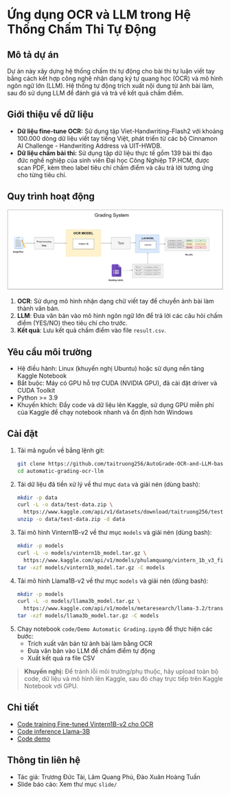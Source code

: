 # Ứng dụng OCR và LLM trong Hệ Thống Chấm Thi Tự Động

## Mô tả dự án
Dự án này xây dựng hệ thống chấm thi tự động cho bài thi tự luận viết tay bằng cách kết hợp công nghệ nhận dạng ký tự quang học (OCR) và mô hình ngôn ngữ lớn (LLM). Hệ thống tự động trích xuất nội dung từ ảnh bài làm, sau đó sử dụng LLM để đánh giá và trả về kết quả chấm điểm.

## Giới thiệu về dữ liệu
- **Dữ liệu fine-tune OCR:** Sử dụng tập Viet-Handwriting-Flash2 với khoảng 100.000 dòng dữ liệu viết tay tiếng Việt, phát triển từ các bộ Cinnamon AI Challenge - Handwriting Address và UIT-HWDB. 
- **Dữ liệu chấm bài thi:** Sử dụng tập dữ liệu thực tế gồm 139 bài thi đạo đức nghề nghiệp của sinh viên Đại học Công Nghiệp TP.HCM, được scan PDF, kèm theo label tiêu chí chấm điểm và câu trả lời tương ứng cho từng tiêu chí.

## Quy trình hoạt động

![Mô hình tổng quát](images/Vision.drawio.png)
1. **OCR**: Sử dụng mô hình nhận dạng chữ viết tay để chuyển ảnh bài làm thành văn bản.
2. **LLM**: Đưa văn bản vào mô hình ngôn ngữ lớn để trả lời các câu hỏi chấm điểm (YES/NO) theo tiêu chí cho trước.
3. **Kết quả**: Lưu kết quả chấm điểm vào file `result.csv`.

## Yêu cầu môi trường
- Hệ điều hành: Linux (khuyến nghị Ubuntu) hoặc sử dụng nền tảng Kaggle Notebook
- Bắt buộc: Máy có GPU hỗ trợ CUDA (NVIDIA GPU), đã cài đặt driver và CUDA Toolkit
- Python >= 3.9
- Khuyến khích: Đẩy code và dữ liệu lên Kaggle, sử dụng GPU miễn phí của Kaggle để chạy notebook nhanh và ổn định hơn Windows

## Cài đặt
1. Tải mã nguồn về bằng lệnh git:
   ```bash
   git clone https://github.com/taitruong256/AutoGrade-OCR-and-LLM-based-Exam-Scoring-System.git
   cd automatic-grading-ocr-llm
   ```
2. Tải dữ liệu đã tiền xử lý về thư mục `data` và giải nén (dùng bash):
   ```bash
   mkdir -p data
   curl -L -o data/test-data.zip \
     https://www.kaggle.com/api/v1/datasets/download/taitruong256/test-data
   unzip -o data/test-data.zip -d data
   ```
3. Tải mô hình Vintern1B-v2 về thư mục `models` và giải nén (dùng bash):
   ```bash
   mkdir -p models
   curl -L -o models/vintern1b_model.tar.gz \
     https://www.kaggle.com/api/v1/models/phulamquang/vintern_1b_v3_finetune_lora_viet_handwriting/pyTorch/default/1/download
   tar -xzf models/vintern1b_model.tar.gz -C models
   ```
4. Tải mô hình Llama1B-v2 về thư mục `models` và giải nén (dùng bash):
   ```bash
   mkdir -p models
   curl -L -o models/llama3b_model.tar.gz \
     https://www.kaggle.com/api/v1/models/metaresearch/llama-3.2/transformers/3b-instruct/1/download
   tar -xzf models/llama3b_model.tar.gz -C models
   ```
5. Chạy notebook `code/Demo Automatic Grading.ipynb` để thực hiện các bước:
   - Trích xuất văn bản từ ảnh bài làm bằng OCR
   - Đưa văn bản vào LLM để chấm điểm tự động
   - Xuất kết quả ra file CSV

> **Khuyến nghị:** Để tránh lỗi môi trường/phụ thuộc, hãy upload toàn bộ code, dữ liệu và mô hình lên Kaggle, sau đó chạy trực tiếp trên Kaggle Notebook với GPU.

## Chi tiết 
- [Code training Fine-tuned Vintern1B-v2 cho OCR](https://drive.google.com/drive/folders/1KDiZ2Y4zbx2Td5QnFPDn5nD_Vrw55Uv5?usp=drive_link) 
- [Code inference Llama-3B](https://www.kaggle.com/code/taitruong256/inference-llama-3b)
- [Code demo](https://www.kaggle.com/code/phulamquang/demo-automatic-grading)

## Thông tin liên hệ
- Tác giả: Trương Đức Tài, Lâm Quang Phú, Đào Xuân Hoàng Tuấn 
- Slide báo cáo: Xem thư mục `slide/`
